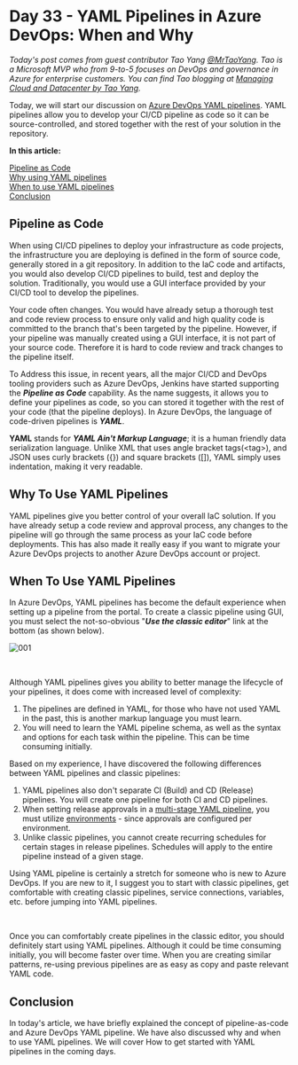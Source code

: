 # Day 33 - YAML Pipelines in Azure DevOps: When and Why

*Today's post comes from guest contributor Tao Yang [@MrTaoYang](https://twitter.com/mrtaoyang). Tao is a Microsoft MVP who from 9-to-5 focuses on DevOps and governance in Azure for enterprise customers. You can find Tao blogging at [Managing Cloud and Datacenter by Tao Yang](https://blog.tyang.org/).*

Today, we will start our discussion on [Azure DevOps YAML pipelines](https://docs.microsoft.com/en-us/azure/devops/pipelines/yaml-schema?view=azure-devops&tabs=schema&WT.mc_id=DOP-MVP-5000997). YAML pipelines allow you to develop your CI/CD pipeline as code so it can be source-controlled, and stored together with the rest of your solution in the repository.

**In this article:**

[Pipeline as Code](#pipeline-as-code) </br>
[Why using YAML pipelines](#why-using-yaml-pipelines) </br>
[When to use YAML pipelines](#when-to-use-yaml-pipelines) </br>
[Conclusion](#conclusion) </br>

## Pipeline as Code

When using CI/CD pipelines to deploy your infrastructure as code projects, the infrastructure you are deploying is defined in the form of source code, generally stored in a git repository. In addition to the IaC code and artifacts, you would also develop CI/CD pipelines to build, test and deploy the solution. Traditionally, you would use a GUI interface provided by your CI/CD tool to develop the pipelines.

Your code often changes. You would have already setup a thorough test and code review process to ensure only valid and high quality code is committed to the branch that's been targeted by the pipeline. However, if your pipeline was manually created using a GUI interface, it is not part of your source code. Therefore it is hard to code review and track changes to the pipeline itself.

To Address this issue, in recent years, all the major CI/CD and DevOps tooling providers such as Azure DevOps, Jenkins have started supporting the ***Pipeline as Code*** capability. As the name suggests, it allows you to define your pipelines as code, so you can stored it together with the rest of your code (that the pipeline deploys). In Azure DevOps, the language of code-driven pipelines is ***YAML***.

**YAML** stands for ***YAML Ain't Markup Language***; it is a human friendly data serialization language. Unlike XML that uses angle bracket tags(\<tag\>), and JSON uses curly brackets ({}) and square brackets ([]), YAML simply uses indentation, making it very readable.

## Why To Use YAML Pipelines
YAML pipelines give you better control of your overall IaC solution. If you have already setup a code review and approval process, any changes to the pipeline will go through the same process as your IaC code before deployments. This has also made it really easy if you want to migrate your Azure DevOps projects to another Azure DevOps account or project.

## When To Use YAML Pipelines
In Azure DevOps, YAML pipelines has become the default experience when setting up a pipeline from the portal. To create a classic pipeline using GUI, you must select the not-so-obvious "***Use the classic editor***" link at the bottom (as shown below).

![001](../images/day33/day.33.yaml.pipelines.in.azdo.when.and.why.png)

</br>

Although YAML pipelines gives you ability to better manage the lifecycle of your pipelines, it does come with increased level of complexity:

1. The pipelines are defined in YAML, for those who have not used YAML in the past, this is another markup language you must learn.
2. You will need to learn the YAML pipeline schema, as well as the syntax and options for each task within the pipeline. This can be time consuming initially.

Based on my experience, I have discovered the following differences between YAML pipelines and classic pipelines:

1. YAML pipelines also don't separate CI (Build) and CD (Release) pipelines. You will create one pipeline for both CI and CD pipelines.
2. When setting release approvals in a [multi-stage YAML pipeline](https://docs.microsoft.com/en-us/azure/devops/pipelines/process/stages?view=azure-devops&tabs=yaml&WT.mc_id=DOP-MVP-5000997), you must utilize [environments](https://docs.microsoft.com/en-us/azure/devops/pipelines/process/environments?view=azure-devops&WT.mc_id=DOP-MVP-5000997) - since approvals are configured per environment.
3. Unlike classic pipelines, you cannot create recurring schedules for certain stages in release pipelines. Schedules will apply to the entire pipeline instead of a given stage.

Using YAML pipeline is certainly a stretch for someone who is new to Azure DevOps. If you are new to it, I suggest you to start with classic pipelines, get comfortable with creating classic pipelines, service connections, variables, etc. before jumping into YAML pipelines.

</br>

Once you can comfortably create pipelines in the classic editor, you should definitely start using YAML pipelines. Although it could be time consuming initially, you will become faster over time. When you are creating similar patterns, re-using previous pipelines are as easy as copy and paste relevant YAML code.

## Conclusion
In today's article, we have briefly explained the concept of pipeline-as-code and Azure DevOps YAML pipeline. We have also discussed why and when to use YAML pipelines. We will cover How to get started with YAML pipelines in the coming days.
